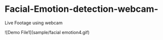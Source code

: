 # Facial-Emotion-detection-webcam-
Live Footage using webcam

![Demo File1](sample/facial emotion4.gif)

